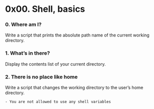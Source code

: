 # 0x00. Shell, basics

### 0. Where am I?
Write a script that prints the absolute path name of the current working directory.

### 1. What’s in there?
Display the contents list of your current directory.

### 2. There is no place like home
Write a script that changes the working directory to the user’s home directory.

	- You are not allowed to use any shell variables


